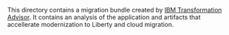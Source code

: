 This directory contains a migration bundle created by [IBM Transformation Advisor](https://www.ibm.com/products/cloud-pak-for-applications/transformation-advisor). It contains an analysis of the application and artifacts that accellerate modernization to Liberty and cloud migration.